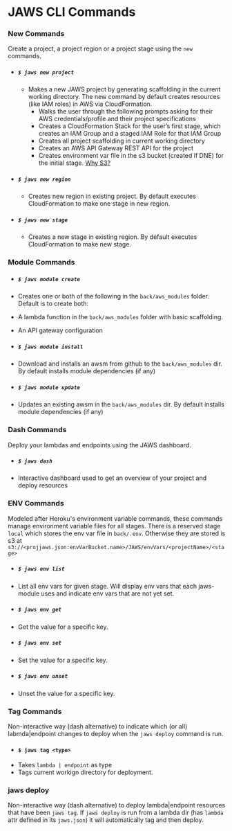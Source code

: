 # JAWS CLI Commands

### New Commands

Create a project, a project region or a project stage using the `new` commands.

* ##### `$ jaws new project`
  * Makes a new JAWS project by generating scaffolding in the current working directory.  The new command by default creates resources (like IAM roles) in AWS via CloudFormation.
    * Walks the user through the following prompts asking for their AWS credentials/profile and their project specifications
    * Creates a CloudFormation Stack for the user’s first stage, which creates an IAM Group and a staged IAM Role for that IAM Group
    * Creates all project scaffolding in current working directory
    * Creates an AWS API Gateway REST API for the project
    * Creates environment var file in the s3 bucket (created if DNE) for the initial stage. [Why S3?](https://github.com/jaws-framework/JAWS/wiki/FAQ#why-do-you-use-an-s3-bucket-to-store-env-vars)

* ##### `$ jaws new region`

  * Creates new region in existing project.  By default executes CloudFormation to make one stage in new region.

* ##### `$ jaws new stage`

  * Creates a new stage in existing region.  By default executes CloudFormation to make new stage.

### Module Commands

* ##### `$ jaws module create`

 * Creates one or both of the following in the `back/aws_modules` folder. Default is to create both:
  * A lambda function in the `back/aws_modules` folder with basic scaffolding.
  * An API gateway configuration

* ##### `$ jaws module install`

 * Download and installs an awsm from github to the `back/aws_modules` dir.  By default installs module dependencies (if any)

* ##### `$ jaws module update`

 * Updates an existing awsm in the `back/aws_modules` dir. By default installs module dependencies (if any)

### Dash Commands

Deploy your lambdas and endpoints using the JAWS dashboard.

* ##### `$ jaws dash`
 * Interactive dashboard used to get an overview of your project and deploy resources

### ENV Commands

Modeled after Heroku's environment variable commands, these commands manage environment variable files for all stages.  There is a reserved stage `local` which stores the env var file in `back/.env`.  Otherwise they are stored is s3 at `s3://<projjaws.json:envVarBucket.name>/JAWS/envVars/<projectName>/<stage>`

* ##### `$ jaws env list`

 * List all env vars for given stage. Will display env vars that each jaws-module uses and indicate env vars that are not yet set.

* ##### `$ jaws env get`

 * Get the value for a specific key.

* ##### `$ jaws env set`

 * Set the value for a specific key.

* ##### `$ jaws env unset`

 * Unset the value for a specific key.

### Tag Commands

Non-interactive way (dash alternative) to indicate which (or all) labmda|endpoint changes to deploy when the `jaws deploy` command is run.

* #### `$ jaws tag <type>`
 * Takes `lambda | endpoint` as type
 * Tags current workign directory for deployment.

### jaws deploy

Non-interactive way (dash alternative) to deploy lambda|endpoint resources that have been `jaws tag`.  If `jaws deploy` is run from a lambda dir (has `lambda` attr defined in its `jaws.json`) it will automatically tag and then deploy.


